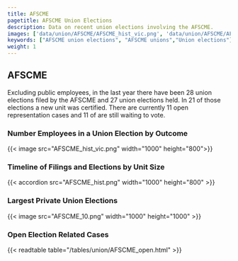 ```yaml
---
title: AFSCME
pagetitle: AFSCME Union Elections
description: Data on recent union elections involving the AFSCME.
images: ['data/union/AFSCME/AFSCME_hist_vic.png', 'data/union/AFSCME/AFSCME_hist_size.png', 'data/union/AFSCME/AFSCME_10.png']
keywords: ["AFSCME union elections", "AFSCME unions","Union elections"]
weight: 1
---
```

##  AFSCME

Excluding public employees, in the last year there have been 28 union elections filed by the AFSCME and 27 union elections held. In 21 of those elections a new unit was certified. There are currently 11 open representation cases and 11 of are still waiting to vote.

### Number Employees in a Union Election by Outcome
{{< image src="AFSCME_hist_vic.png" width="1000" height="800">}}

### Timeline of Filings and Elections by Unit Size
{{< accordion src="AFSCME_hist.png" width="1000" height="800" >}}

### Largest Private Union Elections
{{< image src="AFSCME_10.png" width="1000" height="1000"  >}}

### Open Election Related Cases
{{< readtable table="/tables/union/AFSCME_open.html" >}}

